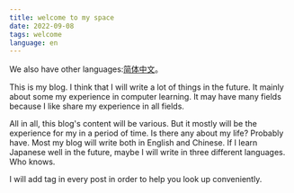 ```yaml
---
title: welcome to my space
date: 2022-09-08
tags: welcome
language: en
---
```

<article class="message message-immersive is-primary">
<div class="message-body">
<i class="fas fa-globe-americas mr-2"></i>We also have other languages:<a href="{% post_path zh-CN/welcome %}">简体中文</a>。
</div>
</article>

This is my blog. I think that I will write a lot of things in the future. It mainly about some my experience in computer learning. It may have many fields because I like share my experience in all fields.

All in all, this blog's content will be various. But it mostly will be the experience for my in a period of time. Is there any about my life? Probably have. Most my blog will write both in English and Chinese. If I learn Japanese well in the future, maybe I will write in three different languages. Who knows.

I will add tag in every post in order to help you look up conveniently.




